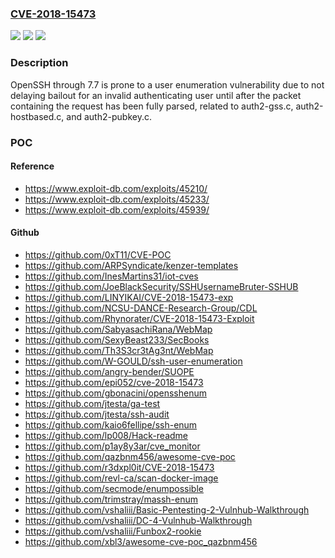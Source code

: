 ### [CVE-2018-15473](https://cve.mitre.org/cgi-bin/cvename.cgi?name=CVE-2018-15473)
![](https://img.shields.io/static/v1?label=Product&message=n%2Fa&color=blue)
![](https://img.shields.io/static/v1?label=Version&message=n%2Fa&color=blue)
![](https://img.shields.io/static/v1?label=Vulnerability&message=n%2Fa&color=brighgreen)

### Description

OpenSSH through 7.7 is prone to a user enumeration vulnerability due to not delaying bailout for an invalid authenticating user until after the packet containing the request has been fully parsed, related to auth2-gss.c, auth2-hostbased.c, and auth2-pubkey.c.

### POC

#### Reference
- https://www.exploit-db.com/exploits/45210/
- https://www.exploit-db.com/exploits/45233/
- https://www.exploit-db.com/exploits/45939/

#### Github
- https://github.com/0xT11/CVE-POC
- https://github.com/ARPSyndicate/kenzer-templates
- https://github.com/InesMartins31/iot-cves
- https://github.com/JoeBlackSecurity/SSHUsernameBruter-SSHUB
- https://github.com/LINYIKAI/CVE-2018-15473-exp
- https://github.com/NCSU-DANCE-Research-Group/CDL
- https://github.com/Rhynorater/CVE-2018-15473-Exploit
- https://github.com/SabyasachiRana/WebMap
- https://github.com/SexyBeast233/SecBooks
- https://github.com/Th3S3cr3tAg3nt/WebMap
- https://github.com/W-GOULD/ssh-user-enumeration
- https://github.com/angry-bender/SUOPE
- https://github.com/epi052/cve-2018-15473
- https://github.com/gbonacini/opensshenum
- https://github.com/jtesta/ga-test
- https://github.com/jtesta/ssh-audit
- https://github.com/kaio6fellipe/ssh-enum
- https://github.com/lp008/Hack-readme
- https://github.com/p1ay8y3ar/cve_monitor
- https://github.com/qazbnm456/awesome-cve-poc
- https://github.com/r3dxpl0it/CVE-2018-15473
- https://github.com/revl-ca/scan-docker-image
- https://github.com/secmode/enumpossible
- https://github.com/trimstray/massh-enum
- https://github.com/vshaliii/Basic-Pentesting-2-Vulnhub-Walkthrough
- https://github.com/vshaliii/DC-4-Vulnhub-Walkthrough
- https://github.com/vshaliii/Funbox2-rookie
- https://github.com/xbl3/awesome-cve-poc_qazbnm456

